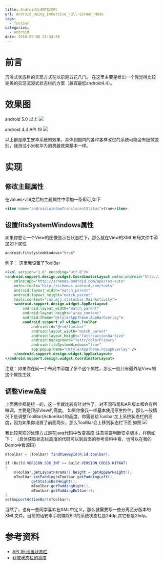 ```yaml
---
title: Android沉浸式状态栏
url: Android_Using_Immersive_Full-Screen_Mode
tags:
  - Toolbar
categories:
  - Android
date: 2016-09-08 21:34:58
---
```

# 前言
沉浸式状态栏的实现方式在以前是五花八门。
在这里主要是给出一个我觉得比较完美的实现沉浸式状态栏的方案（兼容最低android4.4）。
<!-- more -->

# 效果图
android 5.0 以上
![](Android沉浸式状态栏_01.gif)

android 4.4 API 19
![](Android沉浸式状态栏_02.gif)

以上都是原生安卓系统的效果，具体到国内的各种各样改过的系统可能会有细微差别，我测试小米和华为的机器效果基本一样。

# 实现
## 修改主题属性
在values-v19之后的主题属性中添加一条即可,如下
```xml
<item name="android:windowTranslucentStatus">true</item>
```
## 设置fitsSystemWindows属性
如果你想让一个View的图像显示在状态栏下，那么就在View的XML布局文件中添加如下属性
```xml
android:fitsSystemWindows="true"
```
例子：
这里我设置了ToolBar
```xml
<?xml version="1.0" encoding="utf-8"?>
<android.support.design.widget.CoordinatorLayout xmlns:android="http://schemas.android.com/apk/res/android"
    xmlns:app="http://schemas.android.com/apk/res-auto"
    xmlns:tools="http://schemas.android.com/tools"
    android:layout_width="match_parent"
    android:layout_height="match_parent"
    tools:context="com.mjj.statusbar.MainActivity">
    <android.support.design.widget.AppBarLayout
        android:layout_width="match_parent"
        android:layout_height="wrap_content"
        android:theme="@style/AppTheme.AppBarOverlay">
        <android.support.v7.widget.Toolbar
            android:id="@+id/toolbar"
            android:layout_width="match_parent"
            android:layout_height="?attr/actionBarSize"
            android:background="?attr/colorPrimary"
            android:fitsSystemWindows="true"
            app:popupTheme="@style/AppTheme.PopupOverlay" />
    </android.support.design.widget.AppBarLayout>
</android.support.design.widget.CoordinatorLayout>
```
注意：如果你在同一个布局中添加了多个这个属性，那么一般只有最外层View的这个属性生效

## 调整View高度
上面两步都是统一的，这一步就比较有针对性了，对不同布局和API版本都会有所微调，主要是顶部View的高度。
如果你像我一样基本使用原生控件，那么一般情况下是调整ToolBar(ActionBar)的高度。你需要给Toolbar加上系统状态栏的高度，因为如果你设置了前面两步，那么ToolBar会上移到状态栏下面,如图
![](Android沉浸式状态栏_03.png)


我比较喜欢的处理方式是在java代码中改变高度,注意需要判断安卓版本，样例如下：
（具体获取状态栏高度的代码可以到后面的参考资料中看，也可以在我的Demo中看源码）
```java
mToolbar = (Toolbar) findViewById(R.id.toolbar);
        
if (Build.VERSION.SDK_INT >= Build.VERSION_CODES.KITKAT)
{
    mToolbar.getLayoutParams().height = getAppBarHeight();
    mToolbar.setPadding(mToolbar.getPaddingLeft(),
            getStatusBarHeight(),
            mToolbar.getPaddingRight(),
            mToolbar.getPaddingBottom());
}
setSupportActionBar(mToolbar);
```

当然了，也有一些同学喜欢在XML中定义，那么就需要写一些分离区分版本的XML文件。目前的话安卓手机端除6.0的系统状态栏是24dp,其它都是25dp。

# 参考资料
- [API 19 设置状态栏](http://blog.mosil.biz/2014/01/android-transparent-kitkat/)
- [获取状态栏的高度](http://stackoverflow.com/questions/3407256/height-of-status-bar-in-android)
